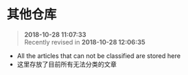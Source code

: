 其他仓库
===

>  **2018-10-28 11:07:33**  
> Recently revised in **2018-10-28 12:06:35**

* All the articles that can not be classified are stored here
* 这里存放了目前所有无法分类的文章

<br>
